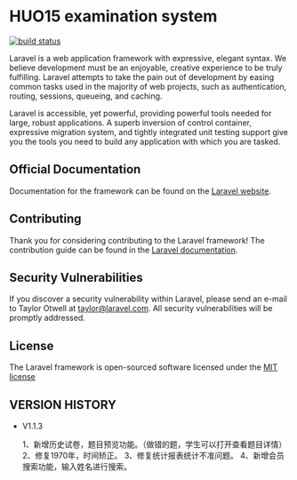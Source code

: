 # HUO15 examination system
[![build status](http://www.huo15.com/style/images/logo.png)](http://huo15.com)

Laravel is a web application framework with expressive, elegant syntax. We believe development must be an enjoyable, creative experience to be truly fulfilling. Laravel attempts to take the pain out of development by easing common tasks used in the majority of web projects, such as authentication, routing, sessions, queueing, and caching.

Laravel is accessible, yet powerful, providing powerful tools needed for large, robust applications. A superb inversion of control container, expressive migration system, and tightly integrated unit testing support give you the tools you need to build any application with which you are tasked.

## Official Documentation

Documentation for the framework can be found on the [Laravel website](http://laravel.com/docs).

## Contributing

Thank you for considering contributing to the Laravel framework! The contribution guide can be found in the [Laravel documentation](http://laravel.com/docs/contributions).

## Security Vulnerabilities

If you discover a security vulnerability within Laravel, please send an e-mail to Taylor Otwell at taylor@laravel.com. All security vulnerabilities will be promptly addressed.

## License

The Laravel framework is open-sourced software licensed under the [MIT license](http://opensource.org/licenses/MIT)

## VERSION HISTORY
* V1.1.3
    
    
    1、新增历史试卷，题目预览功能。（做错的题，学生可以打开查看题目详情）
    2、修复1970年，时间矫正。
    3、修复统计报表统计不准问题。
    4、新增会员搜索功能，输入姓名进行搜索。
    
